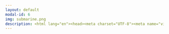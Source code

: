 ```yaml
---
layout: default
modal-id: 6
img: submarine.png
description: <html lang="en"><head><meta charset="UTF-8"><meta name="viewport" content="width=device-width, initial-scale=1.0"><title>Playstation Network Username</title><style>body{font-family:Arial, sans-serif;{color: #0000ff;}</style></head><body><p>Playstation Network Username</p><p>NeenBean16</p><p><a href="https://psnprofiles.com/NeenBean16">Link to PSNProfiles.com</a></p><p>100 Percent Completions of Note - Platinum Trophies and All Related Content/DLCs</p><p><em>Assassin’s Creed Origins<br>Assassin’s Creed Valhalla<br>Baldur’s Gate 3<br>Horizon Zero Dawn<br>Human Fall Flat<br>The Witcher 3 Wild Hunt<br>(Complete Edition - Achieved 2018)<br>The Witcher 3 Wild Hunt<br>(Game of the Year Edition - Achieved 2020)</em></p><p>Platinum Trophies Only</p><p>Top Faves of All Time (ranked in order of difficulty) -</p><p><em>Red Dead Redemption 2<br>Diablo IV<br>Dying Light 2 Stay Human<br>Final Fantasy XV</em></p><p>(Currently at 92% completion due to inability to finish two remaining <em>FFXV Multiplayer Comrades</em> trophies in basegame, finished 100% completion of <em>FFXV Multiplayer Comrades</em> standalone version, and all other FFXV DLCs)</p><p><em>Cyberpunk 2077</em><br>(completed on PS4, Feb 2021)</p><p>Franchise Favorites -</p><p><em>Assassin’s Creed Black Flag<br>BioShock (Remastered)<br>BioShock 2 (Remastered)<br>Final Fantasy VII (Remake)<br>Final Fantasy VIII (Remastered)<br>God of War (2018)<br>Kingdom Hearts<br>Kingdom Hearts III<br>LEGO Harry Potter Collection Years 1-4<br>LEGO Harry Potter Collection Years 5-7<br>Resident Evil 5<br>Resident Evil 6</em></p><p>Scares and Stories -</p><p><em>A Plague Tale Innocence<br>Beyond Two Souls<br>Detroit Become Human<br>Doki Doki Literature Club Plus!<br>Heavy Rain<br>The Dark Pictures Anthology Little Hope<br>The Order 1886<br>Until Dawn<br>Vampyr</em></p><p>Silly Fun and Deceptive Difficulty -</p><p><em>Fall Guys Ultimate Knockout<br>Heavenly Bodies<br>Moving Out<br>Tools Up!<br>Totally Reliable Delivery Service<br>Ultimate Chicken Horse<br>Untitled Goose Game</em></p></body></html>
---
```

